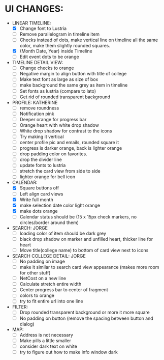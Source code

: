 # UI CHANGES:
- LINEAR TIMELINE: 
  - [X] Change font to Lustria 
  - [ ] Remove parallelogram in timeline item
  - [ ] Checks instead of dots, make vertical line on timeline all the same color, make them slightly rounded squares.
  - [X] (Month Date, Year) inside Timeline
  - [ ] Edit event dots to be orange
- TIMELINE DETAIL VIEW: 
  - [ ] Change checks to orange
  - [ ] Negative margin to align button with title of college
  - [ ] Make text font as large as size of box
  - [ ] make background the same grey as item in timeline
  - [ ] Set fonts as lustria (compare to lato)
  - [ ] Get rid of rounded transparent background
- PROFILE: KATHERINE
  - [ ] remove roundness
  - [ ] Notification pink
  - [ ] Deeper orange for progress bar
  - [ ] Orange heart with white drop shadow
  - [ ] White drop shadow for contrast to the icons
  - [ ] Try making it vertical
  - [ ] center profile pic and emails, rounded square it
  - [ ] progress is darker orange, back is lighter orange
  - [ ] drop padding color on favorites.
  - [ ] drop the divider line
  - [ ] update fonts to lustria
  - [ ] stretch the card view from side to side
  - [ ] lighter orange for bell icon
- CALENDAR: 
  - [X] Square buttons off
  - [ ] Left align card views
  - [X] Write full month
  - [X] make selection date color light orange
  - [X] make dots orange
  - [ ] Calendar status should be (15 x 15px check markers, no circles/border around them)
- SEARCH: JORGE
  - [ ] loading color of item should be dark grey
  - [ ] black drop shadow on marker and unfilled heart, thicker line for heart
  - [ ] Move title(college name) to bottom of card view next to icons
- SEARCH COLLEGE DETAIL: JORGE
  - [ ] No padding on image
  - [ ] make it similar to search card view appearance (makes more room for other stuff)
  - [ ] NetCost on a new line
  - [ ] Calculate stretch entire width
  - [ ] Center progress bar to center of fragment
  - [ ] colors to orange
  - [ ] try to fit entire url into one line
- FILTER: 
  - [ ] Drop rounded transparent background or more it more square
  - [ ] No padding on button (remove the spacing between button and dialog)
- MAP: 
  - [ ] Address is not necessary
  - [ ] Make pills a little smaller
  - [ ] consider dark text on white
  - [ ] try to figure out how to make info window dark
